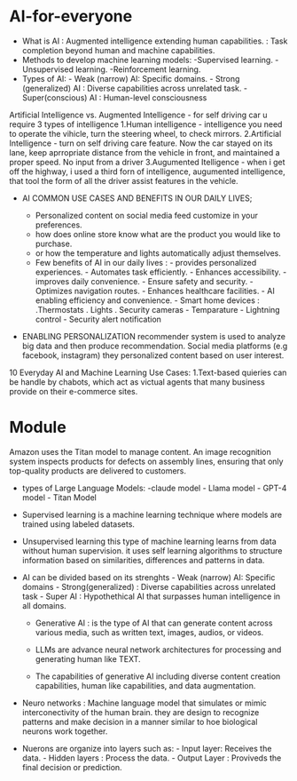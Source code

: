 # AI-for-everyone

- What is AI : Augmented intelligence extending human capabilities.
           : Task completion beyond human and machine capabilities.
- Methods to develop machine learning models:
            -Supervised learning.
            -Unsupervised learning.
            -Reinforcement learning.
- Types of AI:
           - Weak (narrow) AI: Specific domains.
            - Strong (generalized) AI : Diverse capabilities across unrelated task.
           - Super(conscious) AI : Human-level consciousness

Artificial Intelligence vs. Augmented Intelligence
       - for self driving car u require 3 types of intelligence 
           1.Human intelligence - intelligence you need to operate the vihicle, turn the steering wheel, to check mirrors.
           2.Artificial Intelligence - turn on self driving care feature. Now the car stayed on its lane, keep aprropriate distance from the vehicle in front, and maintained a proper speed. No input from a driver 
           3.Augumented Itelligence - when i get off the highway, i used a third forn of intelligence, augumented intelligence, that tool the form of all the driver assist features in the vehicle.


- AI COMMON USE CASES AND BENEFITS IN OUR DAILY LIVES;
     - Personalized content on social media feed customize in your preferences.
     - how does online store know what are the product you would like to purchase.
     - or how the temperature and lights automatically adjust themselves.
     - Few benefits of AI in our daily lives :
                        - provides personalized experiences.
                        - Automates task efficiently.
                        - Enhances accessibility.
                        - improves daily convenience.
                        - Ensure safety and security.
                        - Optimizes navigation routes.
                        - Enhances healthcare facilities.
      - AI enabling efficiency and convenience.
                       - Smart home devices : .Thermostats
                                              . Lights
                                               . Security cameras
                       - Temparature
                       - Lightning control
                       - Security alert notification
   
- ENABLING PERSONALIZATION
           recommender system is used to analyze big data and then produce recommendation.
      Social media platforms (e.g facebook, instagram) they personalized content based on user interest.
  
10 Everyday AI and Machine Learning Use Cases:
  1.Text-based quieries can be handle by chabots, which act as victual agents that many business provide on their e-commerce sites.
    
  
# Module 
Amazon uses the Titan model to manage content.
An image recognition system inspects products for defects on assembly lines, ensuring that only top-quality products are delivered to customers.



- types of Large Language Models:
                 -claude model
                 - Llama model
                 - GPT-4 model
                 - Titan Model
  
- Supervised learning is a machine learning technique where models are trained using labeled datasets.
- Unsupervised learning this type of machine learning learns from data without human supervision. it uses self learning algorithms to structure information based on similarities, differences and patterns in data.

- AI can be divided based on its strenghts
        - Weak (narrow) AI: Specific domains
        - Strong(generalized) : Diverse capabilities across unrelated task
        - Super AI : Hypothethical AI that surpasses human intelligence in all domains.

  - Generative AI : is the type of AI that can generate content across various media, such as written text, images, audios, or videos.

  - LLMs are advance neural network architectures for processing and generating human like TEXT.
  - The capabilities of generative AI including diverse content creation capabilities, human like capabilities, and data augmentation.
 
- Neuro networks : Machine language model that simulates or mimic interconectivity of the human brain. they are design to recognize patterns and make decision in a manner similar to hoe biological neurons work together.
- Nuerons are organize into layers such as:
                    - Input layer: Receives the data.
                    - Hidden layers : Process the data.
                     - Output Layer : Proviveds the final decision or prediction.
